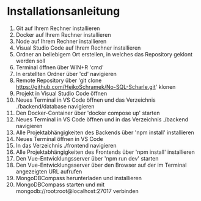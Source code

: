 # Installationsanleitung
1. Git auf Ihrem Rechner installieren
2. Docker auf Ihrem Rechner installieren
3. Node auf Ihrem Rechner installieren
4. Visual Studio Code auf Ihrem Rechner installieren
5. Ordner an beliebigem Ort erstellen, in welches das Repository geklont werden soll
6. Terminal öffnen über WIN+R 'cmd'
7. In erstellten Ordner über 'cd' navigieren
8. Remote Repository über 'git clone https://github.com/HeikoSchramek/No-SQL-Scharle.git' klonen
9. Projekt in Visual Studio Code öffnen
10. Neues Terminal in VS Code öffnen und das Verzeichnis ./backend/database navigieren  
11. Den Docker-Container über 'docker compose up' starten
12. Neues Terminal in VS Code öffnen und in das Verzeichnis ./backend navigieren
13. Alle Projektabhängigkeiten des Backends über 'npm install' installieren
14. Neues Terminal öffnen in VS Code
15. In das Verzeichnis ./frontend navigieren
16. Alle Projektabhängigkeiten des Frontends über 'npm install' installieren
17. Den Vue-Entwicklungsserver über 'npm run dev' starten
18. Den Vue-Entwicklungsserver über den Browser auf der im Terminal angezeigten URL aufrufen
19. MongoDBCompass herunterladen und installieren
20. MongoDBCompass starten und mit mongodb://root:root@localhost:27017 verbinden



